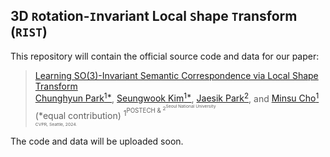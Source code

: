 ## 3D `R`otation-`I`nvariant Local `S`hape `T`ransform (`RIST`)
This repository will contain the official source code and data for our paper:

>[Learning SO(3)-Invariant Semantic Correspondence via Local Shape Transform](https://arxiv.org/abs/2306.11406)  
> [Chunghyun Park<sup>1*<sup>](https://chrockey.github.io/),
> [Seungwook Kim<sup>1*<sup>](https://wookiekim.github.io/),
> [Jaesik Park<sup>2<sup>](http://jaesik.info/), and
> [Minsu Cho<sup>1<sup>](http://cvlab.postech.ac.kr/~mcho/) (*equal contribution)
> <sup>1<sup>POSTECH & <sup>2<sup>Seoul National University<br>
> CVPR, Seattle, 2024.

The code and data will be uploaded soon.
